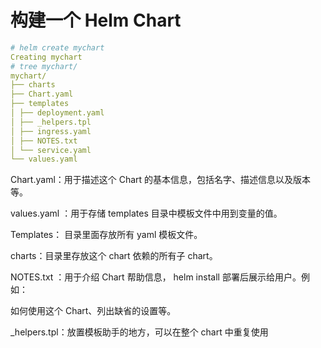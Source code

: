 # 构建一个 Helm Chart

```yaml
# helm create mychart
Creating mychart
# tree mychart/
mychart/
├── charts
├── Chart.yaml
├── templates
│ ├── deployment.yaml
│ ├── _helpers.tpl
│ ├── ingress.yaml
│ ├── NOTES.txt
│ └── service.yaml
└── values.yaml
```

Chart.yaml：用于描述这个 Chart 的基本信息，包括名字、描述信息以及版本等。

values.yaml ：用于存储 templates 目录中模板文件中用到变量的值。

Templates： 目录里面存放所有 yaml 模板文件。

charts：目录里存放这个 chart 依赖的所有子 chart。

NOTES.txt ：用于介绍 Chart 帮助信息， helm install 部署后展示给用户。例如：

如何使用这个 Chart、列出缺省的设置等。

_helpers.tpl：放置模板助手的地方，可以在整个 chart 中重复使用









